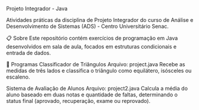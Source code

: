 Projeto Integrador - Java

Atividades práticas da disciplina de Projeto Integrador do curso de Análise e Desenvolvimento de Sistemas (ADS) - Centro Universitário Senac.

📋 Sobre
Este repositório contém exercícios de programação em Java desenvolvidos em sala de aula, focados em estruturas condicionais e entrada de dados.

🚀 Programas
Classificador de Triângulos
Arquivo: project.java
Recebe as medidas de três lados e classifica o triângulo como equilátero, isósceles ou escaleno.


Sistema de Avaliação de Alunos
Arquivo: project2.java
Calcula a média do aluno baseado em duas notas e quantidade de faltas, determinando o status final (aprovado, recuperação, exame ou reprovado).

